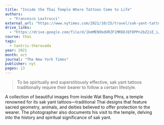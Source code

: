 ```yaml
---
title: "Inside the Thai Temple Where Tattoos Come to Life"
authors:
  - "Francesco Lastrucci"
external_url: "https://www.nytimes.com/2021/10/25/travel/sak-yant-tattoo-thailand.html"
drive_links:
  - "https://drive.google.com/file/d/1bmMEN9bdURZF1MRDDJQf8PPn2bZ2iE_i/view?usp=sharing"
course: thai
tags:
  - tantric-theravada
year: 2021
month: oct
journal: "The New York Times"
publisher: nyt
pages: 13
---
```


> To be spiritually and superstitiously effective, sak yant tattoos traditionally require their bearer to follow a certain lifestyle.

A collection of beautiful images from inside Wat Bang Phra, a temple renowned for its sak yant tattoos—traditional Thai designs that feature sacred geometry, animals, and deities believed to offer protection to the wearer. The photographer also documents his visit to the temple, delving into the history and spiritual significance of sak yant.
